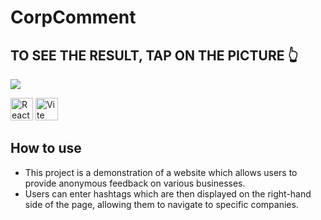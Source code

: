 # CorpComment
## TO SEE THE RESULT, TAP ON THE PICTURE 👆
<a href="https://babinigor.github.io/corpcomment/"><img src="https://github.com/user-attachments/assets/0fc9c212-a741-4b94-8d5b-72e32775385e"/></a>

<p><img src="https://raw.githubusercontent.com/danielcranney/readme-generator/main/public/icons/skills/react-colored.svg" width="36" height="36" alt="React" />
<img src="https://raw.githubusercontent.com/danielcranney/readme-generator/main/public/icons/skills/vite-colored.svg" width="36" height="36" alt="Vite" /></p>

## How to use
 - This project is a demonstration of a website which allows users to provide anonymous feedback on various businesses.
 - Users can enter hashtags which are then displayed on the right-hand side of the page, allowing them to navigate to specific companies.
